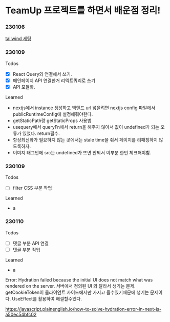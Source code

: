 # TeamUp 프로젝트를 하면서 배운점 정리!


### 230106
[tailwind 세팅](https://tailwindcss.com/docs/guides/nextjs)

### 230109
Todos
- [x] React Query와 연결해서 쓰기.
- [x] 메인페이지 API 연결한거 리엑트쿼리로 쓰기
- [x] API 모듈화.
  
Learned
 + nextjs에서 instance 생성하고 백엔드 url 넣을려면 nextjs config 파일에서 publicRuntimeConfig에 설정해줘야한다.
 + getStaticPath랑 getStaticProps 사용법
 + usequery에서 queryFn에서 return을 해주지 않아서 값이 undefined가 되는 오류가 있었다. return필수.
 + 항상최신화가 필요하지 않는 곳에서는 stale time을 줘서 페이지를 리패칭하지 않도록하자.
 + 이미지 태그안에 src는 undefined가 뜨면 안되서 이부분 한번 체크해야함.


### 230109
Todos
- [ ] filter CSS 부분 작업
  
Learned
- a 

### 230110
Todos
- [ ] 댓글 부분 API 연결
- [ ] 댓글 부분 작업
  
Learned
- a 


Error: Hydration failed because the initial UI does not match what was rendered on the server.
서버에서 정의된 UI 와 달라서 생기는 문제.
getCookieToken이 클라이언트 사이드에서만 가지고 올수있기때문에 생기는 문제이다. UseEffect를 활용하여 해결할수있다.

https://javascript.plainenglish.io/how-to-solve-hydration-error-in-next-js-a50ec54bfc02
